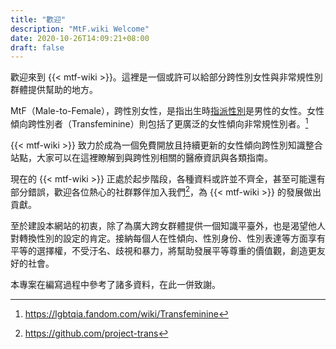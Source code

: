 ```yaml
---
title: "歡迎"
description: "MtF.wiki Welcome"
date: 2020-10-26T14:09:21+08:00
draft: false
---
```


歡迎來到 {{< mtf-wiki >}}。這裡是一個或許可以給部分跨性別女性與非常規性別群體提供幫助的地方。

MtF（Male-to-Female），跨性別女性，是指出生時[指派性別](https://zh.wikipedia.org/zh-tw/性別指定)是男性的女性。女性傾向跨性別者（Transfeminine）則包括了更廣泛的女性傾向非常規性別者。[^3]

{{< mtf-wiki >}} 致力於成為一個免費開放且持續更新的女性傾向跨性別知識整合站點，大家可以在這裡瞭解到與跨性別相關的醫療資訊與各類指南。

現在的 {{< mtf-wiki >}} 正處於起步階段，各種資料或許並不齊全，甚至可能還有部分錯誤，歡迎各位熱心的社群夥伴加入我們[^2]，為 {{< mtf-wiki >}} 的發展做出貢獻。

至於建設本網站的初衷，除了為廣大跨女群體提供一個知識平臺外，也是渴望他人對轉換性別的設定的肯定。接納每個人在性傾向、性別身份、性別表達等方面享有平等的選擇權，不受汙名、歧視和暴力，將幫助發展平等尊重的價值觀，創造更友好的社會。

本專案在編寫過程中參考了諸多資料，在此一併致謝。

[^2]: <https://github.com/project-trans>
[^3]: <https://lgbtqia.fandom.com/wiki/Transfeminine>
